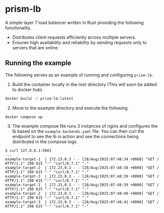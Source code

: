 # prism-lb

A simple layer 7 load balancer written in Rust providing the following functionality.

- Distributes client requests efficiently across multiple servers.
- Ensures high availability and reliability by sending requests only to servers that are online.

## Running the example

The following serves as an example of running and configuring `prism-lb`.

1. Build the container locally in the root directory (This will soon be added to docker hub).

```bash
docker build -t prism-lb:latest
```

2. Move to the example directory and execute the following.

```
docker compose up
```

3. The example compose file runs 3 instances of nginx and configures the lb based on the `example-backends.yaml` file. You can then curl
the endpoint to see the lb in action and see the connections being distributed in the compose logs.

```
$ curl 127.0.0.1:5001
...
example-target-1  | 172.23.0.3 - - [28/Aug/2025:07:48:34 +0000] "GET / HTTP/1.1" 200 615 "-" "curl/8.7.1" "-"
example-target-2  | 172.23.0.3 - - [28/Aug/2025:07:48:38 +0000] "GET / HTTP/1.1" 200 615 "-" "curl/8.7.1" "-"
example-target-3  | 172.23.0.3 - - [28/Aug/2025:07:48:39 +0000] "GET / HTTP/1.1" 200 615 "-" "curl/8.7.1" "-"
example-target-1  | 172.23.0.3 - - [28/Aug/2025:07:48:39 +0000] "GET / HTTP/1.1" 200 615 "-" "curl/8.7.1" "-"
example-target-2  | 172.23.0.3 - - [28/Aug/2025:07:48:40 +0000] "GET / HTTP/1.1" 200 615 "-" "curl/8.7.1" "-"
example-target-3  | 172.23.0.3 - - [28/Aug/2025:07:48:41 +0000] "GET / HTTP/1.1" 200 615 "-" "curl/8.7.1" "-"
```
